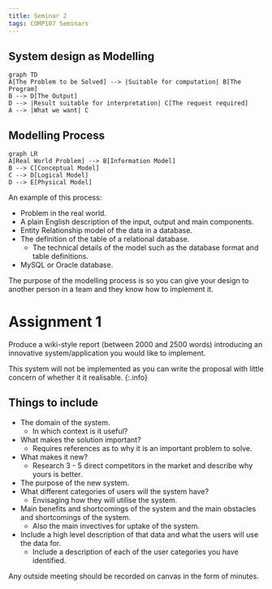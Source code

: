 ```yaml
---
title: Seminar 2
tags: COMP107 Seminars
---
```

## System design as Modelling

```mermaid
graph TD
A[The Problem to be Solved] --> |Suitable for computation| B[The Program]
B --> D[The Output]
D --> |Result suitable for interpretation| C[The request required]
A --> |What we want| C
```

## Modelling Process

```mermaid
graph LR
A[Real World Problem] --> B[Information Model]
B --> C[Conceptual Model]
C --> D[Logical Model]
D --> E[Physical Model]
```

An example of this process:

* Problem in the real world.
* A plain English description of the input, output and main components.
* Entity Relationship model of the data in a database.
* The definition of the table of a relational database.
	* The technical details of the model such as the database format and table definitions.
* MySQL or Oracle database.

The purpose of the modelling process is so you can give your design to another person in a team and they know how to implement it.

# Assignment 1
Produce a wiki-style report (between 2000 and 2500 words) introducing an innovative system/application you would like to implement.

This system will not be implemented as you can write the proposal with little concern of whether it it realisable.
{:.info}

## Things to include
* The domain of the system.
	* In which context is it useful?
* What makes the solution important?
	* Requires references as to why it is an important problem to solve.
* What makes it new?
	* Research 3 - 5 direct competitors in the market and describe why yours is better.
* The purpose of the new system.
* What different categories of users will the system have?
	* Envisaging how they will utilise the system.
* Main benefits and shortcomings of the system and the main obstacles and shortcomings of the system.
	* Also the main invectives for uptake of the system.
* Include a high level description of that data and what the users will use the data for.
	* Include a description of each of the user categories you have identified.

Any outside meeting should be recorded on canvas in the form of minutes.
